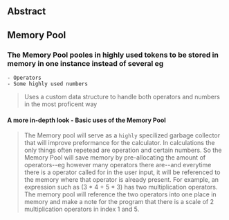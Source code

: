 ## Abstract

## Memory Pool

### The Memory Pool pooles in highly used tokens to be stored in memory in one instance instead of several eg

    - Operators
    - Some highly used numbers

 > Uses a custom data structure to handle both operators and numbers in the most proficent way

#### A more in-depth look - Basic uses of the Memory Pool

> The Memory pool will serve as a `highly` specilized garbage collector that will improve preformance for the calculator. In calculations the only things often repetead are operation and certain numbers. So the Memory Pool will save memory by pre-allocating the amount of operators--eg however many operators there are--and everytime there is a operator called for in the user input, it will be referenced to the memory where that operator is already present. For example, an expression such as (3 * 4 + 5 * 3) has two multiplication operators. The memory pool will reference the two operators into one place in memory and make a note for the program that there is a scale of 2 multiplication operators in index 1 and 5.
